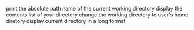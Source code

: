 print the absolute path name of the current working directory 
display the contents list of your directory
change the working directory to user's home diretory
display current directory in a long format

